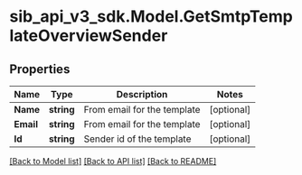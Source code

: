 # sib_api_v3_sdk.Model.GetSmtpTemplateOverviewSender
## Properties

Name | Type | Description | Notes
------------ | ------------- | ------------- | -------------
**Name** | **string** | From email for the template | [optional] 
**Email** | **string** | From email for the template | [optional] 
**Id** | **string** | Sender id of the template | [optional] 

[[Back to Model list]](../README.md#documentation-for-models) [[Back to API list]](../README.md#documentation-for-api-endpoints) [[Back to README]](../README.md)

